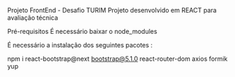 Projeto FrontEnd - Desafio TURIM
Projeto desenvolvido em REACT para avaliação técnica

Pré-requisitos
É necessário baixar o node_modules

É necessário a instalação dos seguintes pacotes :

npm i react-bootstrap@next bootstrap@5.1.0 react-router-dom axios formik yup
